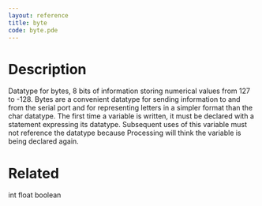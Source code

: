 ```yaml
---
layout: reference
title: byte
code: byte.pde
---
```


# Description

Datatype for bytes, 8 bits of information storing numerical values from 127 to -128. Bytes are a convenient datatype for sending information to and from the serial port and for representing letters in a simpler format than the char datatype. The first time a variable is written, it must be declared with a statement expressing its datatype. Subsequent uses of this variable must not reference the datatype because Processing will think the variable is being declared again.

# Related

int
float
boolean
